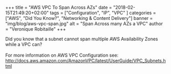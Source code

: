 +++
title = "AWS VPC To Span Across AZs"
date = "2018-02-15T21:49:20+02:00"
tags = ["Configuration", "IP", "VPC" ]
categories = ["AWS", "Did You Know?", "Networking & Content Delivery"]
banner = "img/blog/aws-vpc-span.jpg"
alt = "Span Across many AZs a VPC"
author = "Veronique Robitaille"
+++

Did you know that a subnet cannot span multiple AWS Availability Zones while a VPC can?
<br /><br />
For more information on AWS VPC Configuration see: <http://docs.aws.amazon.com/AmazonVPC/latest/UserGuide/VPC_Subnets.html>
